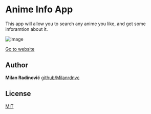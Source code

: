 # Anime Info App

This app will allow you to search any anime you like, and get some inforamtion about it.

![image](https://user-images.githubusercontent.com/61325920/120100723-81865980-c142-11eb-8ff7-073bc2d4c3dc.png)

[Go to website](https://milanrdnvc.github.io/Anime-App/)

## Author

**Milan Radinović**
[github/Milanrdnvc](https://github.com/Milanrdnvc)

## License
[MIT](https://choosealicense.com/licenses/mit/)
